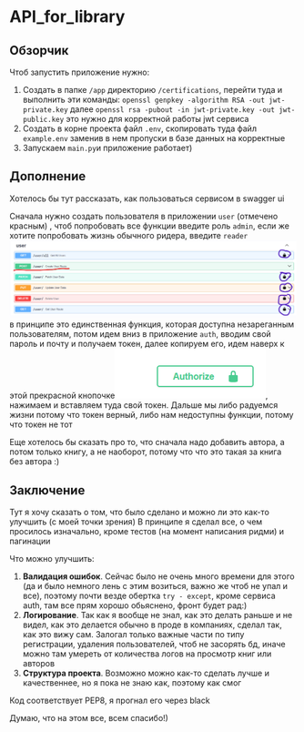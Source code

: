 # API_for_library

## Обзорчик

Чтоб запустить приложение нужно:

1) Создать в папке ```/app``` директорию ```/certifications```, перейти туда и выполнить эти
   команды: ```openssl genpkey -algorithm RSA -out jwt-private.key```
   далее ```openssl rsa -pubout -in jwt-private.key -out jwt-public.key``` это нужно для корректной работы jwt сервиса
2) Создать в корне проекта файл ```.env```, скопировать туда файл ```example.env``` заменив в нем пропуски в базе данных
   на корректные
3) Запускаем ```main.py```и приложение работает)

## Дополнение

Хотелось бы тут рассказать, как пользоваться сервисом в swagger ui

Сначала нужно создать пользователя в приложении ```user``` (отмечено красным)
, чтоб попробовать все функции введите роль `admin`, если же хотите попробовать жизнь обычного ридера, введите `reader`
![img.png](img.png)
в принципе это единственная функция, которая доступна незареганным пользователям, потом идем вниз в
приложение ```auth```, вводим свой пароль и почту и получаем токен, далее копируем его, идем наверх к этой прекрасной
кнопочке![img_1.png](img_1.png), нажимаем и вставляем туда свой токен. Дальше мы либо радуемся жизни потому что токен
верный, либо нам недоступны функции, потому что токен не тот

Еще хотелось бы сказать про то, что сначала надо добавить автора, а потом только книгу, а не наоборот, потому что что
это такая за книга без автора :)

## Заключение

Тут я хочу сказать о том, что было сделано и можно ли это как-то улучшить (с моей точки зрения)
В принципе я сделал все, о чем просилось изначально, кроме тестов (на момент написания ридми) и пагинации

Что можно улучшить:

1. **Валидация ошибок**. Сейчас было не очень много времени для этого (да и было немного лень с этим возиться, важно же
   чтоб не упал и все), поэтому почти везде обертка `try - except`, кроме сервиса auth, там все прям хорошо обьяснено,
   фронт будет рад:)
2. **Логирование**. Так как я вообще не знал, как это делать раньше и не видел, как это делается обычно в проде в
   компаниях, сделал так, как это вижу сам. Залогал только важные части по типу регистрации, удаления пользователей,
   чтоб не засорять бд, иначе можно там умереть от количества логов на просмотр книг или авторов
3. **Структура проекта**. Возможно можно как-то сделать лучше и качественнее, но я пока не знаю как, поэтому как смог

Код соответствует PEP8, я прогнал его через black

Думаю, что на этом все, всем спасибо!)